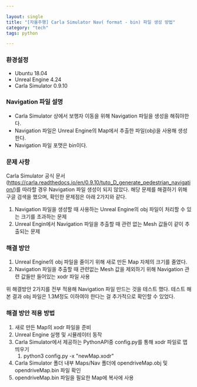 ```yaml
---

layout: single
title: "[자율주행] Carla Simulator Nav( format - bin) 파일 생성 방법"
category: "tech"
tags: python

---
```


### 환경설정

* Ubuntu 18.04
* Unreal Engine 4.24
* Carla Simulator 0.9.10

### Navigation 파일 설명

* Carla Simulator 상에서 보행자 이동을 위해 Navigation 파일을 생성을 해줘야한다.
* Navigation 파일은 Unreal Engine의 Map에서 추출한 파일(obj)을 사용해 생성한다.
* Navigation 파일 포맷은 bin이다.

### 문제 사항

  Carla Simulator 공식 문서(https://carla.readthedocs.io/en/0.9.10/tuto_D_generate_pedestrian_navigation/)를 따라할 경우 Navigation 파일 생성이 되지 않았다. 해당 문제를 해결하기 위해 구글 검색을 했으며, 확인한 문제점은 아래 2가지와 같다.

1. Navigation 파일을 생성할 때 사용하는 Unreal Engine의 obj 파일이 처리할 수 있는 크기를 초과하는 문제
2. Unreal Engin에서 Navigation 파일을 추출할 때 관련 없는 Mesh 값들이 같이 추출되는 문제

### 해결 방안

1. Unreal Engine의 obj 파일을 줄이기 위해 새로 만든 Map 자체의 크기를 줄였다.
2. Navigation 파일을 추출할 때 관련없는 Mesh 값을 제외하기 위해 Navigation 관련 값들만 들어있는 xodr 파일 사용

  위 해결방안 2가지를 전부 적용해 Navigation 파일 만드는 것을 테스트 했다. 테스트 해본 결과 obj 파일은 1.3M정도 이하여야 한다는 걸 추가적으로 확인할 수 있었다.

### 해결 방안 적용 방법

1. 새로 만든 Map의 xodr 파일을 준비
2. Unreal Engine 실행 및 시뮬레이터 동작
3. Carla Simulator에서 제공하는 PythonAPI중 config.py를 통해 xodr 파일로 맵 띄우기
   1. python3 config.py -x "newMap.xodr"
4. Carla Simulator 폴더 내부 Maps/Nav 폴더에 opendriveMap.obj 및 opendriveMap.bin 파일 확인
5. opendriveMap.bin 파일을 필요한 Map에 복사에 사용